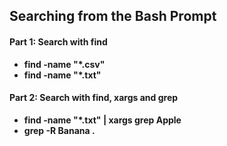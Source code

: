 ## Searching from the Bash Prompt
#### Part 1: Search with find
<ul>
  <li><b>find -name "*.csv"</b></li>
  <li><b>find -name "*.txt"</b></li>
</ul>

#### Part 2: Search with find, xargs and grep
<ul>
  <li><b>find -name "*.txt" | xargs grep Apple</b></li>
  <li><b>grep -R Banana .</b></li>
</ul>
